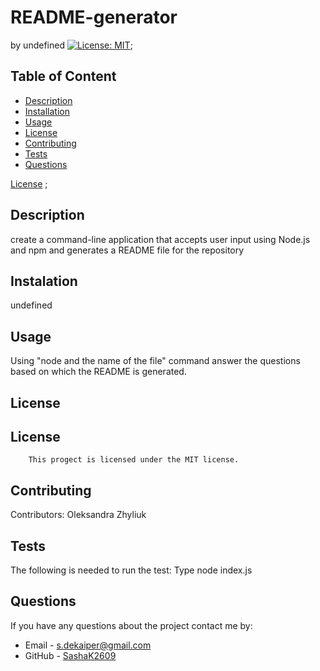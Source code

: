 # README-generator
by undefined
[![License: MIT](https://img.shields.io/badge/License-MIT-yellow.svg)](https://opensource.org/licenses/MIT);
## Table of Content
* [Description](#description)
* [Installation](#installation)
* [Usage](#usage)
* [License](#license)
* [Contributing](#contribiting)
* [Tests](#tests)
* [Questions](#questions)

 [License](#license)
;
## Description
create a command-line application that accepts user input using Node.js and npm and generates a README file for the repository
## Instalation
undefined
## Usage
Using "node and the name of the file" command answer the questions based on which the README is generated.
## License
## License
		This progect is licensed under the MIT license. 
## Contributing
Contributors: Oleksandra Zhyliuk

## Tests
The following is needed to run the test: Type node index.js
## Questions
If you have any questions about the project contact me by:
- Email - s.dekaiper@gmail.com
- GitHub - [SashaK2609](https://github.com/SashaK2609)
